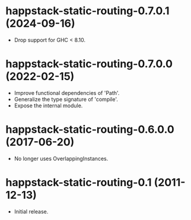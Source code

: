 # happstack-static-routing-0.7.0.1  (2024-09-16)
* Drop support for GHC < 8.10.

# happstack-static-routing-0.7.0.0  (2022-02-15)
* Improve functional dependencies of 'Path'.
* Generalize the type signature of 'compile'.
* Expose the internal module.

# happstack-static-routing-0.6.0.0  (2017-06-20)
* No longer uses OverlappingInstances.

# happstack-static-routing-0.1  (2011-12-13)
* Initial release.
